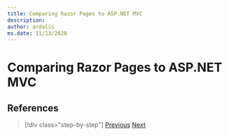 ```yaml
---
title: Comparing Razor Pages to ASP.NET MVC
description: 
author: ardalis
ms.date: 11/13/2020
---
```


# Comparing Razor Pages to ASP.NET MVC

## References

>[!div class="step-by-step"]
>[Previous](routing-differences.md)
>[Next](webapi-differences.md)
